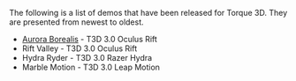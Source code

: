 The following is a list of demos that have been released for Torque 3D.  They are presented from newest to oldest.

* [Aurora Borealis](Aurora-Borealis-Demo) - T3D 3.0 Oculus Rift
* Rift Valley - T3D 3.0 Oculus Rift
* Hydra Ryder - T3D 3.0 Razer Hydra
* Marble Motion - T3D 3.0 Leap Motion
